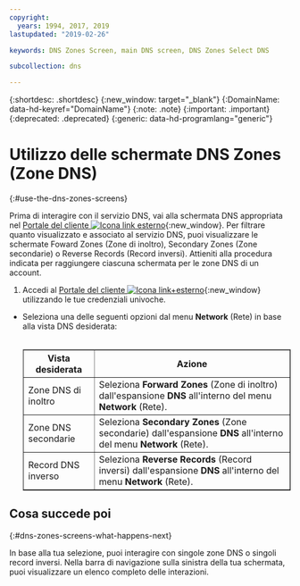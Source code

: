 ```yaml
---
copyright:
  years: 1994, 2017, 2019
lastupdated: "2019-02-26"

keywords: DNS Zones Screen, main DNS screen, DNS Zones Select DNS

subcollection: dns

---
```


{:shortdesc: .shortdesc}
{:new_window: target="_blank"}
{:DomainName: data-hd-keyref="DomainName"}
{:note: .note}
{:important: .important}
{:deprecated: .deprecated}
{:generic: data-hd-programlang="generic"}

# Utilizzo delle schermate DNS Zones (Zone DNS)
{:#use-the-dns-zones-screens}

Prima di interagire con il servizio DNS, vai alla schermata DNS appropriata nel [Portale del cliente ![Icona link esterno](../../icons/launch-glyph.svg "Icona link esterno")](https://{DomainName}/){:new_window}. Per filtrare quanto visualizzato e associato al servizio DNS, puoi visualizzare le schermate Foward Zones (Zone di inoltro), Secondary Zones (Zone secondarie) o Reverse Records (Record inversi). Attieniti alla procedura indicata per raggiungere ciascuna schermata per le zone DNS di un account.

1. Accedi al [Portale del cliente ![Icona link+esterno](../../icons/launch-glyph.svg "Icona link esterno")](https://{DomainName}/){:new_window} utilizzando le tue credenziali univoche.
* Seleziona una delle seguenti opzioni dal menu **Network** (Rete) in base alla vista DNS desiderata:<br/><br/><table border="1"><tbody><tr><th>Vista desiderata</th><th>Azione</th></tr><tr><td>Zone DNS di inoltro</td><td>Seleziona <strong>Forward Zones</strong> (Zone di inoltro) dall'espansione <strong>DNS</strong> all'interno del menu <strong>Network</strong> (Rete).</td></tr><tr><td>Zone DNS secondarie</td><td>Seleziona <strong>Secondary Zones</strong> (Zone secondarie) dall'espansione <strong>DNS</strong> all'interno del menu <strong>Network</strong> (Rete).</td></tr><tr><td>Record DNS inverso</td><td>Seleziona <strong>Reverse Records</strong> (Record inversi) dall'espansione <strong>DNS</strong> all'interno del menu <strong>Network</strong> (Rete).</td></tr></tbody></table>

## Cosa succede poi
{:#dns-zones-screens-what-happens-next}

In base alla tua selezione, puoi interagire con singole zone DNS o singoli record inversi. Nella barra di navigazione sulla sinistra della tua schermata, puoi visualizzare un elenco completo delle interazioni.
